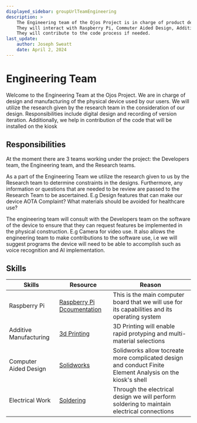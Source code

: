 ```yaml
---
displayed_sidebar: groupUrlTeamEngineering
description: >
    The Engineering team of the Ojos Project is in charge of product development and research of the kiosk.
    They will interact with Raspberry Pi, Commuter Aided Design, Additive Manufacturing, etc.
    They will contribute to the code process if needed.
last_update:
    author: Joseph Sweatt
    date: April 2, 2024
---
```


Engineering Team
==================

Welcome to the Engineering Team at the Ojos Project. We are in charge of design and manufacturing of the
physical device used by our users. We will utilize the research given by the research team in the
consideration of our design. Responsibilities include digital design and recording of version
iteration. Additionally, we help in contribution of the code that will be installed on the kiosk

Responsibilities
----------------

At the moment there are 3 teams working under the project: the Developers team, the Engineering team,
and the Research teams.

As a part of the Engineering Team we utilize the research given to us by the Research team to determine
constraints in the designs. Furthermore, any information or questions that are needed to be review are
passed to the Research Team to be ascertained.
    E.g Design features that can make our device AOTA Complaint? What materials should be avoided for
    healthcare use?

The engineering team will consult with the Developers team on the software of the device to ensure that
they can request features be implemented in the physical construction. E.g Camera for video use. It
also allows the engineering team to make contributions to the software use, i.e we will suggest programs
the device will need to be able to accomplish such as voice recognition and AI implementation.

Skills
-----

| Skills                 | Resource                                                                                                             | Reason                                                                                                     |
|------------------------|----------------------------------------------------------------------------------------------------------------------|------------------------------------------------------------------------------------------------------------|
| Raspberry Pi           | [Raspberry Pi Dcoumentation](https://www.raspberrypi.com/documentation/)                                             | This is the main computer board that we will use for its capabilities and its operating system             |
| Additive Manufacturing | [3d Printing](https://ultimaker.com/learn/how-to-use-a-3d-printer/)                                                  | 3D Printing will enable rapid protyping and multi-material selections                                      |
| Computer Aided Design  | [Solidworks](https://laptops.eng.uci.edu/engineering-software/solidworks-student-engineering-kit-for-hssoe-students) | Solidworks allow tocreate more complicated design and conduct Finite Element Analysis on the kiosk's shell |
| Electrical Work        | [Soldering](https://www.sciencebuddies.org/science-fair-projects/references/how-to-solder)                           | Through the electrical design we will perform soldering to maintain electrical connections                 |

<!-- ! Please add any new files or folders you want to add under the -->
<!-- ! engineering folder. Do not touch any other files. Thank you! -->

<!-- A good reference for the structure is the Research team homepage. -->
<!-- https://docs.ojosproject.org/teams/research/ -->
